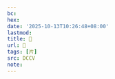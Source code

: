 ```yaml
---
bc:
hex:
date: '2025-10-13T10:26:48+08:00'
lastmod:
title: 􀬉
url: 􀬉
tags: [片]
src: DCCV
note:
---
```

